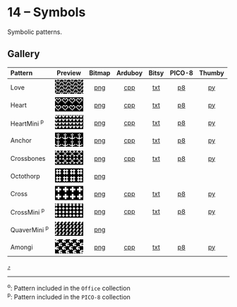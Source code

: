 # 14 – Symbols

Symbolic patterns.

## Gallery

| Pattern | Preview | Bitmap | Arduboy | Bitsy | PICO-8 | Thumby |
| :--- | :---: | :---: | :---: | :---: | :---: | :---: |
| Love | <img src="../previews/Love.png" width="64" height="32" alt=""> | [png](png/Love.png) | [cpp](Symbols.h#L12-L23) | [txt](Symbols.bitsy.txt#L5-L14) | [p𝟪](symbols.p8.lua#L7-L19) | [py](Symbols.thumby.py#L5-L16)
| Heart | <img src="../previews/Heart.png" width="64" height="32" alt=""> | [png](png/Heart.png) | [cpp](Symbols.h#L25-L36) | [txt](Symbols.bitsy.txt#L16-L25) | [p𝟪](symbols.p8.lua#L21-L33) | [py](Symbols.thumby.py#L18-L29) |
| HeartMini <sup>p</sup>| <img src="../previews/HeartMini.png" width="64" height="32" alt=""> | [png](png/HeartMini.png) | [cpp](Symbols.h#L38-L50) | [txt](Symbols.bitsy.txt#L27-L36) | [p𝟪](symbols.p8.lua#L35-L48) | [py](Symbols.thumby.py#L31-L42) |
| Anchor | <img src="../previews/Anchor.png" width="64" height="32" alt=""> | [png](png/Anchor.png) | [cpp](Symbols.h#L52-L63) | [txt](Symbols.bitsy.txt#L38-L47) | [p𝟪](symbols.p8.lua#L50-L62) | [py](Symbols.thumby.py#L44-L55) |
| Crossbones | <img src="../previews/Crossbones.png" width="64" height="32" alt=""> | [png](png/Crossbones.png) | [cpp](Symbols.h#L65-L76) | [txt](Symbols.bitsy.txt#L49-L58) | [p𝟪](symbols.p8.lua#L64-L76) | [py](Symbols.thumby.py#L57-L68)
| Octothorp | <img src="../previews/Octothorp.png" width="64" height="32" alt=""> | [png](png/Octothorp.png) | | | | |
| Cross | <img src="../previews/Cross.png" width="64" height="32" alt=""> | [png](png/Cross.png) | [cpp](Symbols.h#L78-L89) | [txt](Symbols.bitsy.txt#L60-L69) |[p𝟪](symbols.p8.lua#L78-L90)  | [py](Symbols.thumby.py#L70-L81)
| CrossMini <sup>p</sup>| <img src="../previews/CrossMini.png" width="64" height="32" alt=""> | [png](png/CrossMini.png) | [cpp](Symbols.h#L91-L103) | [txt](Symbols.bitsy.txt#L71-L80) | [p𝟪](symbols.p8.lua#L92-L105) | [py](Symbols.thumby.py#L83-L94)
| QuaverMini <sup>p</sup>|   <img src="../previews/QuaverMini.png" width="64" height="32" alt=""> | [png](png/QuaverMini.png) | | | | |
| Amongi | <img src="../previews/Amongi.png" width="64" height="32" alt=""> | [png](png/Amongi.png) | [cpp](Symbols.h#L105-L116) | [txt](Symbols.bitsy.txt#L82-L91) | [p𝟪](symbols.p8.lua#L107-L119) | [py](Symbols.thumby.py#L96-L107)

[`⤴`](#gallery)

---

<sup>o</sup>: Pattern included in the `Office` collection  
<sup>p</sup>: Pattern included in the `PICO-8` collection 

<br>
